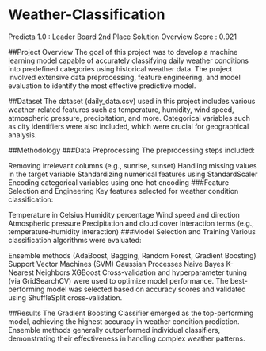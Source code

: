 # Weather-Classification
Predicta 1.0 : Leader Board 2nd Place Solution Overview 
Score : 0.921

##Project Overview
The goal of this project was to develop a machine learning model capable of accurately classifying daily weather conditions into predefined categories using historical weather data. The project involved extensive data preprocessing, feature engineering, and model evaluation to identify the most effective predictive model.

##Dataset
The dataset (daily_data.csv) used in this project includes various weather-related features such as temperature, humidity, wind speed, atmospheric pressure, precipitation, and more. Categorical variables such as city identifiers were also included, which were crucial for geographical analysis.

##Methodology
###Data Preprocessing
The preprocessing steps included:

Removing irrelevant columns (e.g., sunrise, sunset)
Handling missing values in the target variable
Standardizing numerical features using StandardScaler
Encoding categorical variables using one-hot encoding
###Feature Selection and Engineering
Key features selected for weather condition classification:

Temperature in Celsius
Humidity percentage
Wind speed and direction
Atmospheric pressure
Precipitation and cloud cover
Interaction terms (e.g., temperature-humidity interaction)
###Model Selection and Training
Various classification algorithms were evaluated:

Ensemble methods (AdaBoost, Bagging, Random Forest, Gradient Boosting)
Support Vector Machines (SVM)
Gaussian Processes
Naive Bayes
K-Nearest Neighbors
XGBoost
Cross-validation and hyperparameter tuning (via GridSearchCV) were used to optimize model performance. The best-performing model was selected based on accuracy scores and validated using ShuffleSplit cross-validation.

##Results
The Gradient Boosting Classifier emerged as the top-performing model, achieving the highest accuracy in weather condition prediction. Ensemble methods generally outperformed individual classifiers, demonstrating their effectiveness in handling complex weather patterns.
